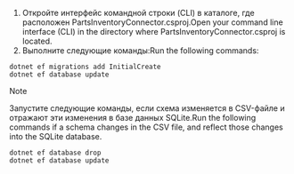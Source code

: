 <!-- markdownlint-disable MD002 MD025 MD041 -->

1. <span data-ttu-id="66009-101">Откройте интерфейс командной строки (CLI) в каталоге, где расположен PartsInventoryConnector.csproj.</span><span class="sxs-lookup"><span data-stu-id="66009-101">Open your command line interface (CLI) in the directory where PartsInventoryConnector.csproj is located.</span></span>
2. <span data-ttu-id="66009-102">Выполните следующие команды:</span><span class="sxs-lookup"><span data-stu-id="66009-102">Run the following commands:</span></span>

  ```dotnetcli
  dotnet ef migrations add InitialCreate
  dotnet ef database update
  ```

> [!NOTE]
> <span data-ttu-id="66009-103">Запустите следующие команды, если схема изменяется в CSV-файле и отражают эти изменения в базе данных SQLite.</span><span class="sxs-lookup"><span data-stu-id="66009-103">Run the following commands if a schema changes in the CSV file, and reflect those changes into the SQLite database.</span></span>

```dotnetcli
dotnet ef database drop
dotnet ef database update
```

